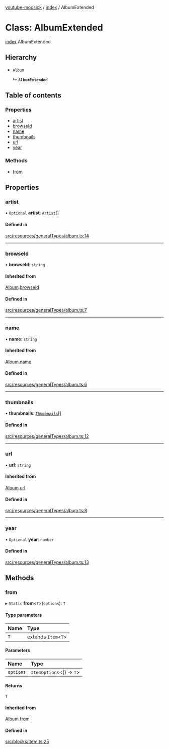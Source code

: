[youtube-moosick](../README.md) / [index](../modules/index.md) / AlbumExtended

# Class: AlbumExtended

[index](../modules/index.md).AlbumExtended

## Hierarchy

- [`Album`](index.Album.md)

  ↳ **`AlbumExtended`**

## Table of contents

### Properties

- [artist](index.AlbumExtended.md#artist)
- [browseId](index.AlbumExtended.md#browseid)
- [name](index.AlbumExtended.md#name)
- [thumbnails](index.AlbumExtended.md#thumbnails)
- [url](index.AlbumExtended.md#url)
- [year](index.AlbumExtended.md#year)

### Methods

- [from](index.AlbumExtended.md#from)

## Properties

### artist

• `Optional` **artist**: [`Artist`](index.Artist.md)[]

#### Defined in

[src/resources/generalTypes/album.ts:14](https://github.com/EvasiveXkiller/youtube-moosick/blob/b2fb5c5/src/resources/generalTypes/album.ts#L14)

___

### browseId

• **browseId**: `string`

#### Inherited from

[Album](index.Album.md).[browseId](index.Album.md#browseid)

#### Defined in

[src/resources/generalTypes/album.ts:7](https://github.com/EvasiveXkiller/youtube-moosick/blob/b2fb5c5/src/resources/generalTypes/album.ts#L7)

___

### name

• **name**: `string`

#### Inherited from

[Album](index.Album.md).[name](index.Album.md#name)

#### Defined in

[src/resources/generalTypes/album.ts:6](https://github.com/EvasiveXkiller/youtube-moosick/blob/b2fb5c5/src/resources/generalTypes/album.ts#L6)

___

### thumbnails

• **thumbnails**: [`Thumbnails`](index.Thumbnails.md)[]

#### Defined in

[src/resources/generalTypes/album.ts:12](https://github.com/EvasiveXkiller/youtube-moosick/blob/b2fb5c5/src/resources/generalTypes/album.ts#L12)

___

### url

• **url**: `string`

#### Inherited from

[Album](index.Album.md).[url](index.Album.md#url)

#### Defined in

[src/resources/generalTypes/album.ts:8](https://github.com/EvasiveXkiller/youtube-moosick/blob/b2fb5c5/src/resources/generalTypes/album.ts#L8)

___

### year

• `Optional` **year**: `number`

#### Defined in

[src/resources/generalTypes/album.ts:13](https://github.com/EvasiveXkiller/youtube-moosick/blob/b2fb5c5/src/resources/generalTypes/album.ts#L13)

## Methods

### from

▸ `Static` **from**<`T`\>(`options`): `T`

#### Type parameters

| Name | Type |
| :------ | :------ |
| `T` | extends `Item`<`T`\> |

#### Parameters

| Name | Type |
| :------ | :------ |
| `options` | `ItemOptions`<() => `T`\> |

#### Returns

`T`

#### Inherited from

[Album](index.Album.md).[from](index.Album.md#from)

#### Defined in

[src/blocks/item.ts:25](https://github.com/EvasiveXkiller/youtube-moosick/blob/b2fb5c5/src/blocks/item.ts#L25)

